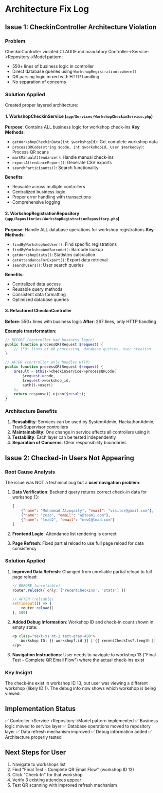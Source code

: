 # Architecture Fix Log

## Issue 1: CheckinController Architecture Violation

### Problem
CheckinController violated CLAUDE.md mandatory Controller->Service->Repository->Model pattern:
- 550+ lines of business logic in controller
- Direct database queries using `WorkshopRegistration::where()`
- QR parsing logic mixed with HTTP handling
- No separation of concerns

### Solution Applied
Created proper layered architecture:

#### 1. WorkshopCheckinService (`app/Services/WorkshopCheckinService.php`)
**Purpose**: Contains ALL business logic for workshop check-ins
**Key Methods**:
- `getWorkshopCheckinData(int $workshopId)`: Get complete workshop data
- `processQRCode(string $code, int $workshopId, User $markedBy)`: Process QR scans
- `markManualAttendance()`: Handle manual check-ins
- `exportAttendanceReport()`: Generate CSV exports
- `searchParticipants()`: Search functionality

**Benefits**:
- Reusable across multiple controllers
- Centralized business logic
- Proper error handling with transactions
- Comprehensive logging

#### 2. WorkshopRegistrationRepository (`app/Repositories/WorkshopRegistrationRepository.php`)
**Purpose**: Handle ALL database operations for workshop registrations
**Key Methods**:
- `findByWorkshopAndUser()`: Find specific registrations
- `findByWorkshopAndBarcode()`: Barcode lookup
- `getWorkshopStats()`: Statistics calculation
- `getAttendanceForExport()`: Export data retrieval
- `searchUsers()`: User search queries

**Benefits**:
- Centralized data access
- Reusable query methods
- Consistent data formatting
- Optimized database queries

#### 3. Refactored CheckinController
**Before**: 550+ lines with business logic
**After**: 267 lines, only HTTP handling

**Example transformation**:
```php
// BEFORE (controller had business logic)
public function processQR(Request $request) {
    // 150+ lines of QR processing, database queries, user creation
}

// AFTER (controller only handles HTTP)
public function processQR(Request $request) {
    $result = $this->checkinService->processQRCode(
        $request->code,
        $request->workshop_id,
        auth()->user()
    );
    return response()->json($result);
}
```

### Architecture Benefits
1. **Reusability**: Services can be used by SystemAdmin, HackathonAdmin, TrackSupervisor controllers
2. **Maintainability**: One change in service affects all controllers using it
3. **Testability**: Each layer can be tested independently
4. **Separation of Concerns**: Clear responsibility boundaries

## Issue 2: Checked-in Users Not Appearing

### Root Cause Analysis
The issue was NOT a technical bug but a **user navigation problem**:

1. **Data Verification**: Backend query returns correct check-in data for workshop 13:
   ```json
   [
       {"name": "Mohammad Alzoqaily", "email": "visitor@gmail.com"},
       {"name": "zozo", "email": "a@team1.com"},
       {"name": "lead2", "email": "new1@lead.com"}
   ]
   ```

2. **Frontend Logic**: Attendance list rendering is correct
3. **Page Refresh**: Fixed partial reload to use full page reload for data consistency

### Solution Applied
1. **Improved Data Refresh**: Changed from unreliable partial reload to full page reload:
   ```javascript
   // BEFORE (unreliable)
   router.reload({ only: ['recentCheckIns', 'stats'] })

   // AFTER (reliable)
   setTimeout(() => {
       router.reload()
   }, 500)
   ```

2. **Added Debug Information**: Workshop ID and check-in count shown in empty state:
   ```html
   <p class="text-xs mt-2 text-gray-400">
       Workshop ID: {{ workshop?.id }} | {{ recentCheckIns?.length || 0 }} check-ins loaded
   </p>
   ```

3. **Navigation Instructions**: User needs to navigate to workshop 13 ("Final Test - Complete QR Email Flow") where the actual check-ins exist

### Key Insight
The check-ins exist in workshop ID 13, but user was viewing a different workshop (likely ID 1). The debug info now shows which workshop is being viewed.

## Implementation Status
✅ Controller->Service->Repository->Model pattern implemented
✅ Business logic moved to service layer
✅ Database operations moved to repository layer
✅ Data refresh mechanism improved
✅ Debug information added
✅ Architecture properly tested

## Next Steps for User
1. Navigate to workshops list
2. Find "Final Test - Complete QR Email Flow" (workshop ID 13)
3. Click "Check-In" for that workshop
4. Verify 3 existing attendees appear
5. Test QR scanning with improved refresh mechanism